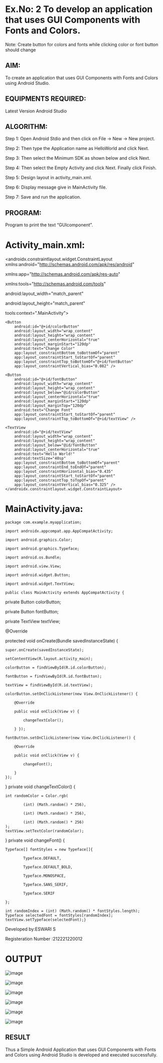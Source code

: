 # Ex.No: 2 To develop an application that uses GUI Components with Fonts and Colors. 
Note: Create button for colors and fonts while clicking color or font button should change 


## AIM:

To create an application that uses GUI Components with Fonts and Colors using Android Studio.

## EQUIPMENTS REQUIRED:

Latest Version Android Studio

## ALGORITHM:
Step 1: Open Android Stdio and then click on File -> New -> New project.

Step 2: Then type the Application name as HelloWorld and click Next.

Step 3: Then select the Minimum SDK as shown below and click Next.

Step 4: Then select the Empty Activity and click Next. Finally click Finish.

Step 5: Design layout in activity_main.xml.

Step 6: Display message give in MainActivity file.

Step 7: Save and run the application.

## PROGRAM:
Program to print the text “GUIcomponent”.

# Activity_main.xml:

<androidx.constraintlayout.widget.ConstraintLayout xmlns:android="http://schemas.android.com/apk/res/android"

xmlns:app="http://schemas.android.com/apk/res-auto"

xmlns:tools="http://schemas.android.com/tools"

android:layout_width="match_parent"

android:layout_height="match_parent"

tools:context=".MainActivity">

```
<Button   
    android:id="@+id/colorButton"
    android:layout_width="wrap_content"
    android:layout_height="wrap_content"
    android:layout_centerHorizontal="true"
    android:layout_marginStart="120dp"
    android:text="Change Color"
    app:layout_constraintBottom_toBottomOf="parent"
    app:layout_constraintStart_toStartOf="parent"
    app:layout_constraintTop_toBottomOf="@+id/fontButton"
    app:layout_constraintVertical_bias="0.082" />

<Button
    android:id="@+id/fontButton"
    android:layout_width="wrap_content"
    android:layout_height="wrap_content"
    android:layout_below="@id/colorButton"
    android:layout_centerHorizontal="true"
    android:layout_marginStart="120dp"
    android:layout_marginTop="120dp"
    android:text="Change Font"
    app:layout_constraintStart_toStartOf="parent"
    app:layout_constraintTop_toBottomOf="@+id/textView" />

<TextView
    android:id="@+id/textView"
    android:layout_width="wrap_content"
    android:layout_height="wrap_content"
    android:layout_below="@id/fontButton"
    android:layout_centerHorizontal="true"
    android:text="Hello World!"
    android:textSize="40sp"
    app:layout_constraintBottom_toBottomOf="parent"
    app:layout_constraintEnd_toEndOf="parent"
    app:layout_constraintHorizontal_bias="0.435"
    app:layout_constraintStart_toStartOf="parent"
    app:layout_constraintTop_toTopOf="parent"
    app:layout_constraintVertical_bias="0.325" />
</androidx.constraintlayout.widget.ConstraintLayout>

```
# MainActivity.java:

```
package com.example.myapplication;

import androidx.appcompat.app.AppCompatActivity;

import android.graphics.Color;

import android.graphics.Typeface;

import android.os.Bundle;

import android.view.View;

import android.widget.Button;

import android.widget.TextView;

public class MainActivity extends AppCompatActivity {
```
private Button colorButton;

private Button fontButton;

private TextView textView;

@Override

protected void onCreate(Bundle savedInstanceState) {

```
super.onCreate(savedInstanceState);

setContentView(R.layout.activity_main);

colorButton = findViewById(R.id.colorButton);

fontButton = findViewById(R.id.fontButton);

textView = findViewById(R.id.textView);

colorButton.setOnClickListener(new View.OnClickListener() {

    @Override
    
    public void onClick(View v) {
    
        changeTextColor();
        
    } });

fontButton.setOnClickListener(new View.OnClickListener() {

    @Override
    
    public void onClick(View v) {
    
        changeFont();
        
    }
});

```
} private void changeTextColor() {

```
int randomColor = Color.rgb(

        (int) (Math.random() * 256),
        
        (int) (Math.random() * 256),
        
        (int) (Math.random() * 256)
);
textView.setTextColor(randomColor);
```
} private void changeFont() {

```
Typeface[] fontStyles = new Typeface[]{

        Typeface.DEFAULT,
        
        Typeface.DEFAULT_BOLD,
        
        Typeface.MONOSPACE,
        
        Typeface.SANS_SERIF,
        
        Typeface.SERIF
        
};

int randomIndex = (int) (Math.random() * fontStyles.length);
Typeface selectedFont = fontStyles[randomIndex];
textView.setTypeface(selectedFont);}
```
Developed by:ESWARI S

Registeration Number :212221220012



# OUTPUT

![image](https://github.com/ieswaris/Mobile-Application-Development/assets/127847210/d74d781a-5b08-4f6f-a11b-3a320d5258f6)


![image](https://github.com/ieswaris/Mobile-Application-Development/assets/127847210/79f940f4-6e33-4d32-9545-eda6b5bf9728)


![image](https://github.com/ieswaris/Mobile-Application-Development/assets/127847210/18ce9028-d6e6-4834-9d02-6e4a327dcbbf)


![image](https://github.com/ieswaris/Mobile-Application-Development/assets/127847210/93a05624-1493-4831-9d6c-8132fa1ac599)


![image](https://github.com/ieswaris/Mobile-Application-Development/assets/127847210/e0be0a75-453d-43b1-89bb-a96d4cfb5e92)


![image](https://github.com/ieswaris/Mobile-Application-Development/assets/127847210/c5bb2d32-8c2d-4f09-a487-9b0d2fe92c7b)


## RESULT
Thus a Simple Android Application that uses GUI Components with Fonts and Colors using Android Studio is developed and executed successfully.
